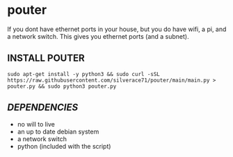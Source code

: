 # pouter
If you dont have ethernet ports in your house, but you do have wifi, a pi, and a network switch. This gives you ethernet ports (and a subnet).

## **INSTALL POUTER**
```
sudo apt-get install -y python3 && sudo curl -sSL https://raw.githubusercontent.com/silverace71/pouter/main/main.py > pouter.py && sudo python3 pouter.py
```
## ***DEPENDENCIES***
- no will to live
- an up to date debian system
- a network switch
- python (included with the script)